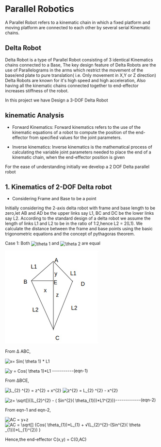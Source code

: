 # Parallel Robotics

A Parallel Robot refers to a kinematic chain in which a fixed platform and moving platform are connected to each other by several serial Kinematic chains.


## Delta Robot

Delta Robot is a type of Parallel Robot consisting of 3 identical Kinematics chains connected to a Base, The key design feature of Delta Robots are the use of Parallelograms in the arms
which restrict the movement of the base/end plate to pure translation( i.e. Only movement in X,Y or Z direction) 
Delta Robots are known for it's high speed and high acceleration, Also having all the kinematic chains connected together to end-effector increases stiffness of the robot.

In this project we have Design a 3-DOF Delta Robot

## kinematic Analysis

+  Forward Kinematics: 
Forward kinematics refers to the use of the kinematic equations of a robot to compute the position of the end-effector from specified values for the joint parameters.

+  Inverse kinematics: 
Inverse kinematics is the mathematical process of calculating the variable joint parameters needed to place the end of a kinematic chain, when the end-effector position is given



For the ease of understanding initially we develop a 2 DOF Delta parallel robot

##  1. Kinematics of 2-DOF Delta robot

+ Considering Frame and Base to be a point

Initially considering the 2-axis delta robot with frame and base length to be zero,let AB and AD be the upper links say L1, BC and DC 
be the lower links say L2. According to the standard design of a delta robot we assume the length of links L1 and L2 to be in the ratio 
of 1:2,hence L2 = 2(L1). We calculate the distance between the frame and base points using the basic trigonometric equations and 
the concept of pythagoras theorem.


   Case 1: Both <img src="http://www.sciweavers.org/tex2img.php?eq=%20%5Ctheta%201&bc=White&fc=Black&im=png&fs=12&ff=arev&edit=0" align="center" border="0" alt=" \theta 1" width="25" height="15" /> and <img src="http://www.sciweavers.org/tex2img.php?eq=%20%5Ctheta%202&bc=White&fc=Black&im=png&fs=12&ff=arev&edit=0" align="center" border="0" alt=" \theta 2" width="25" height="15" /> are equal

   ![fig1](imgs/fig2.png)

   From Δ ABC,

   <img src="https://bit.ly/2RDfPkT" align="center" border="0" alt="x= Sin( \theta 1) * L1" width="139" height="18" />
     
   <img src="http://www.sciweavers.org/tex2img.php?eq=y%20%3D%20Cos%28%20%5Ctheta%201%29%2AL1&bc=White&fc=Black&im=jpg&fs=12&ff=arev&edit=0" align="center" border="0" alt="y = Cos( \theta 1)*L1" width="144" height="19" />                                         -----------(eqn-1)
   
   From ΔBCE,	 	 	 	
   
   <img src="http://www.sciweavers.org/tex2img.php?eq=L_%7B2%7D%20%5E%7B2%7D%20%3D%20z%5E%7B2%7D%20%20%2B%20%20x%5E%7B2%7D%20&bc=White&fc=Black&im=jpg&fs=12&ff=arev&edit=0" align="center" border="0" alt="L_{2} ^{2} = z^{2}  +  x^{2} " width="100" height="25" />	 	 	
   
   <img src="http://www.sciweavers.org/tex2img.php?eq=z%5E%7B2%7D%20%3D%20L_%7B2%7D%20%5E%7B2%7D%20-%20%20x%5E%7B2%7D%20&bc=White&fc=Black&im=jpg&fs=12&ff=arev&edit=0" align="center" border="0" alt="z^{2} = L_{2} ^{2} -  x^{2} " width="100" height="25" />
   
<img src="http://www.sciweavers.org/tex2img.php?eq=z%3D%20%20%5Csqrt%5B%5D%7B%28L_%7B2%7D%5E%7B2%7D%20-%20%28%20Sin%5E%7B2%7D%28%20%5Ctheta_%7B1%7D%29%29%2AL1%5E%7B2%7D%29%7D%20%0A%0A%20&bc=White&fc=Black&im=jpg&fs=12&ff=arev&edit=0" align="center" border="0" alt="z=  \sqrt[]{(L_{2}^{2} - ( Sin^{2}( \theta_{1}))*L1^{2})}  " width="233" height="31" />-------------(eqn-2)
  
   From eqn-1 and eqn-2,
   
  <img src="http://www.sciweavers.org/tex2img.php?eq=AC%20%3D%20y%2Bz&bc=White&fc=Black&im=jpg&fs=12&ff=arev&edit=0" align="center" border="0" alt="AC = y+z" width="89" height="19" />
   
   <img src="http://www.sciweavers.org/tex2img.php?eq=AC%20%3D%20%5Csqrt%5B%5D%20%7BCos%28%20%5Ctheta_%7B1%7D%29%2AL_%7B1%7D%20%2B%20%E2%88%9A%28L_%7B2%7D%5E%7B2%7D-%28Sin%5E%7B2%7D%28%20%5Ctheta%20_%7B1%7D%29%29%2AL_%7B1%7D%5E%7B2%7D%29%20%7D&bc=White&fc=Black&im=jpg&fs=12&ff=arev&edit=0" align="center" border="0" alt="AC = \sqrt[] {Cos( \theta_{1})*L_{1} + √(L_{2}^{2}-(Sin^{2}( \theta _{1}))*L_{1}^{2}) }" width="361" height="31" />
   
   Hence,the end-effector C(x,y) = C(0,AC)



    
    


    



